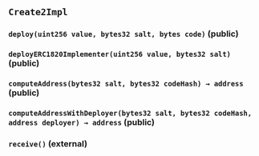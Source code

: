 ## `Create2Impl`






### `deploy(uint256 value, bytes32 salt, bytes code)` (public)





### `deployERC1820Implementer(uint256 value, bytes32 salt)` (public)





### `computeAddress(bytes32 salt, bytes32 codeHash) → address` (public)





### `computeAddressWithDeployer(bytes32 salt, bytes32 codeHash, address deployer) → address` (public)





### `receive()` (external)








